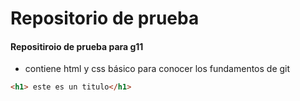 # Repositorio de prueba

#### Repositiroio de prueba para g11

 - contiene html y css básico para conocer los fundamentos de git

 ~~~html
 <h1> este es un titulo</h1>
 ~~~
